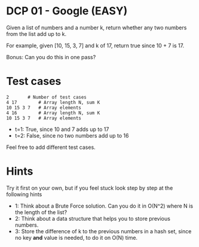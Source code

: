 # DCP 01 - Google (EASY)

Given a list of numbers and a number k, return whether any two numbers from the list add up to k.  

For example, given [10, 15, 3, 7] and k of 17, return true since 10 + 7 is 17.  

Bonus: Can you do this in one pass?  

# Test cases

```
2		# Number of test cases  
4 17		# Array length N, sum K  
10 15 3 7	# Array elements  
4 16		# Array length N, sum K  
10 15 3 7	# Array elements  
```

* t=1: True, since 10 and 7 adds up to 17
* t=2: False, since no two numbers add up to 16

Feel free to add different test cases. 

# Hints

Try it first on your own, but if you feel stuck look step by step at the following hints

* 1: Think about a Brute Force solution. Can you do it in O(N^2) where N is the length of the list?  
* 2: Think about a data structure that helps you to store previous numbers.
* 3: Store the difference of k to the previous numbers in a hash set, since no key **and** value is needed, to do it on O(N) time.